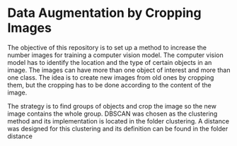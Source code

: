 <h1>Data Augmentation by Cropping Images</h1>

The objective of this repository is to set up a method to increase the number images for training a computer vision model. The computer vision model has to identify the location and the type of certain objects in an image. The images can have more than one object of interest and more than one class. The idea is to create new images from old ones by cropping them, but the cropping has to be done according to the content of the image.

The strategy is to find groups of objects and crop the image so the new image contains the whole group. DBSCAN was chosen as the clustering method and its implementation is located in the folder clustering. A distance was designed for this clustering and its definition can be found in the folder distance